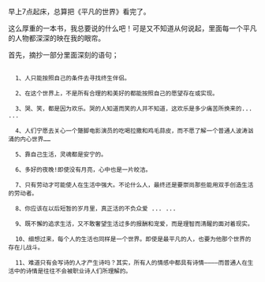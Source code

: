 早上7点起床，总算把《平凡的世界》看完了。

这么厚重的一本书，我总要说的什么吧！可是又不知道从何说起，里面每一个平凡的人物都深深的映在我的眼帘。

首先，摘抄一部分里面深刻的语句；

```

  1、人只能按照自己的条件去寻找终生伴侣。

  2、在这个世界上，不是所有合理的和美好的都能按照自己的愿望存在或实现。

  3、哭、笑，都是因为欢乐。哭的人知道而笑的人并不知道，这欢乐是多少痛苦所换来的... ...

  4、人们宁愿去关心一个蹩脚电影演员的吃喝拉撒和鸡毛蒜皮，而不愿了解一个普通人波涛汹涌的内心世界……

  5、靠自己生活，灵魂都是安宁的。

  6、多好的夜晚!即使没有月亮，心中也是一片皎洁。

  7、只有劳动才可能使人在生活中强大。不论什么人，最终还是要崇尚那些能用双手创造生活的劳动者。

  8、你应该在以后短暂的岁月里，真正活的不负众爱 ... ...

  9、既不懈的追求生活，又不敢奢望生活过多的报酬和宠爱，而是理智而清醒的面对着现实。

  10、细想过来，每个人的生活也同样是一个世界。即使是最平凡的人，也要为他那个世界的存在儿战斗。

  11、难道只有会写诗的人才产生诗吗？其实，所有人的情感中都具有诗情————而普通人在生活中的诗情是往往不会被职业诗人们所理解的。


```



